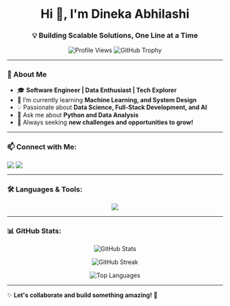 <h1 align="center">Hi 👋, I'm Dineka Abhilashi</h1>
<h3 align="center">💡 Building Scalable Solutions, One Line at a Time</h3>

<p align="center">
  <img src="https://komarev.com/ghpvc/?username=abhilashidnk&label=Profile%20views&color=0e75b6&style=flat" alt="Profile Views" />
  <img src="https://github-profile-trophy.vercel.app/?username=abhilashidnk&theme=onedark" alt="GitHub Trophy" />
</p>

---

### 🚀 About Me
- 🎓 **Software Engineer | Data Enthusiast | Tech Explorer**
- 🌱 I’m currently learning **Machine Learning, and System Design**
- 💡 Passionate about **Data Science, Full-Stack Development, and AI**
- 💬 Ask me about **Python and Data Analysis**
- 🎯 Always seeking **new challenges and opportunities to grow!**  

---

### 📫 Connect with Me:
<p align="left">
<a href="www.linkedin.com/in/dineka-abhilashi27" target="_blank"><img align="center" src="https://img.shields.io/badge/LinkedIn-0A66C2?style=for-the-badge&logo=linkedin&logoColor=white" /></a>
<a href="mailto:dinekaabhilashi0427@gmail.com"><img align="center" src="https://img.shields.io/badge/Email-D14836?style=for-the-badge&logo=gmail&logoColor=white" /></a>
</p>

---

### 🛠️ Languages & Tools:
<p align="center">
  <img src="https://skillicons.dev/icons?i=html,css,js,ts,react,nodejs,express,mongodb,mysql,java,python,pandas,seaborn,git,postman,figma" />
</p>

---

### 📊 GitHub Stats:
<p align="center">
  <img src="https://github-readme-stats.vercel.app/api?username=abhilashidnk&show_icons=true&theme=radical" alt="GitHub Stats" />
</p>
<p align="center">
  <img src="https://github-readme-streak-stats.herokuapp.com/?user=abhilashidnk&theme=radical" alt="GitHub Streak" />
</p>
<p align="center">
  <img src="https://github-readme-stats.vercel.app/api/top-langs?username=abhilashidnk&layout=compact&theme=radical" alt="Top Languages" />
</p>

---

✨ **Let's collaborate and build something amazing!** 🚀
